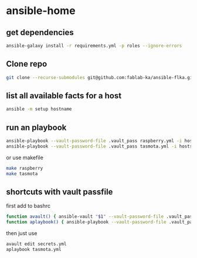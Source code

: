 # ansible-home

## get dependencies
```` bash
ansible-galaxy install -r requirements.yml -p roles --ignore-errors
````
## Clone repo
```` bash
git clone --recurse-submodules git@github.com:fablab-ka/ansible-flka.git
````
## list all available facts for a host
```` bash
ansible -m setup hostname
````
## run an playbook
```` bash
ansible-playbook --vault-password-file .vault_pass raspberry.yml -i hosts.yml
ansible-playbook --vault-password-file .vault_pass tasmota.yml -i hosts.yml
````
or use makefile
```` bash
make raspberry
make tasmota
````

## shortcuts with vault passfile
first add to bashrc
```` bash
function avault() { ansible-vault "$1" --vault-password-file .vault_pass "$2";}
function aplaybook() { ansible-playbook --vault-password-file .vault_pass -i hosts.yml "$@";}
````
then just use
```` bash
avault edit secrets.yml
aplaybook tasmota.yml
````